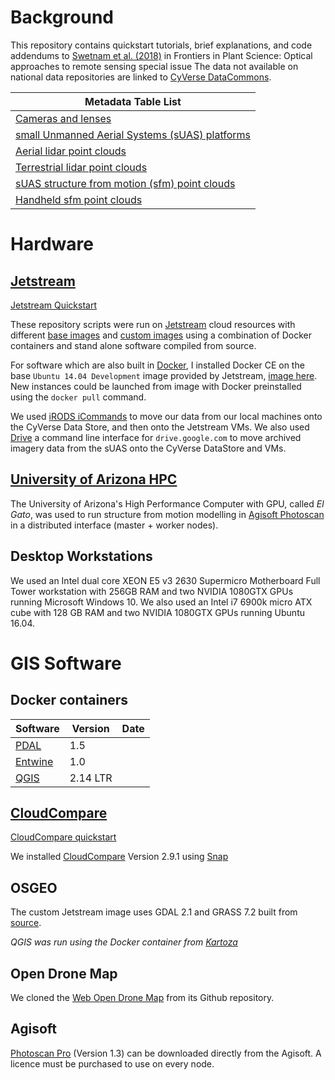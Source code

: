 # Background

This repository contains quickstart tutorials, brief explanations, and code addendums to [Swetnam et al. (2018)]() in Frontiers in Plant Science: Optical approaches to remote sensing special issue The data not available on national data repositories are linked to [CyVerse DataCommons](http://datacommons.cyverse.org/).

|Metadata Table List|
|-------------------|
|[Cameras and lenses](https://github.com/tyson-swetnam/lidar_sfm_data_fusion/blob/master/equipment.md#digital-camera-specifications)| 
|[small Unmanned Aerial Systems (sUAS) platforms](https://github.com/tyson-swetnam/lidar_sfm_data_fusion/tree/master/sfm#suas-sfm)|
|[Aerial lidar point clouds](https://github.com/tyson-swetnam/lidar_sfm_data_fusion/blob/master/cloudcompare/Point_Cloud_Alignment.md#aerial-lidar)|
|[Terrestrial lidar point clouds](https://github.com/tyson-swetnam/lidar_sfm_data_fusion/blob/master/cloudcompare/Point_Cloud_Alignment.md#terrestrial-laser-scanning)|
|[sUAS structure from motion (sfm) point clouds](https://github.com/tyson-swetnam/lidar_sfm_data_fusion/blob/master/cloudcompare/Point_Cloud_Alignment.md#suas-sfm)|
|[Handheld sfm point clouds]()|

# Hardware

## [Jetstream](https://github.com/tyson-swetnam/lidar_sfm_data_fusion/tree/master/jetstream)

[Jetstream Quickstart](https://github.com/tyson-swetnam/lidar_sfm_data_fusion/tree/master/jetstream)

These repository scripts were run on [Jetstream](https://jetstream-cloud.org/) cloud resources with different [base images](https://use.jetstream-cloud.org/application/images/54) and [custom images](https://use.jetstream-cloud.org/application/images/330) using a combination of Docker containers and stand alone software compiled from source.

For software which are also built in [Docker](https://www.docker.com/), I installed Docker CE on the base `Ubuntu 14.04 Development` image provided by Jetstream, [image here](https://use.jetstream-cloud.org/application/images/359). New instances could be launched from image with Docker preinstalled using the `docker pull` command.

We used [iRODS iCommands](https://pods.iplantcollaborative.org/wiki/display/DS/Setting+Up+iCommands) to move our data from our local machines onto the CyVerse Data Store, and then onto the Jetstream VMs. We also used [Drive](https://github.com/odeke-em/drive) a command line interface for `drive.google.com` to move archived imagery data from the sUAS onto the CyVerse DataStore and VMs. 

## [University of Arizona HPC](https://github.com/tyson-swetnam/lidar_sfm_data_fusion/tree/master/uahpc)

The University of Arizona's High Performance Computer with GPU, called *El Gato*, was used to run structure from motion modelling in [Agisoft Photoscan](http://www.agisoft.com/) in a distributed interface (master + worker nodes). 

## Desktop Workstations

We used an Intel dual core XEON E5 v3 2630 Supermicro Motherboard Full Tower workstation with 256GB RAM and two NVIDIA 1080GTX GPUs running Microsoft Windows 10. We also used an Intel i7 6900k micro ATX cube with 128 GB RAM and two NVIDIA 1080GTX GPUs running Ubuntu 16.04.

# GIS Software 

## Docker containers

|Software|Version|Date|
|--------|-------|----|
|[PDAL](https://www.pdal.io/)|1.5||
|[Entwine](https://entwine.io/)|1.0||
|[QGIS](https://github.com/kartoza/docker-qgis-desktop)|2.14 LTR||

## [CloudCompare](https://github.com/tyson-swetnam/lidar_sfm_data_fusion/tree/master/cloudcompare)

[CloudCompare quickstart](https://github.com/tyson-swetnam/lidar_sfm_data_fusion/tree/master/cloudcompare)

We installed [CloudCompare](http://www.danielgm.net/cc/) Version 2.9.1 using [Snap](https://snapcraft.io/docs/core/install)

## OSGEO

The custom Jetstream image uses GDAL 2.1 and GRASS 7.2 built from [source](https://grasswiki.osgeo.org/wiki/Compile_and_Install).

*QGIS was run using the Docker container from [Kartoza](https://github.com/kartoza/docker-qgis-desktop)*

## Open Drone Map

We cloned the [Web Open Drone Map](https://github.com/OpenDroneMap/WebODM) from its Github repository. 

## Agisoft

[Photoscan Pro](http://www.agisoft.com/) (Version 1.3) can be downloaded directly from the Agisoft. A licence must be purchased to use on every node.


